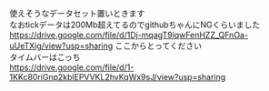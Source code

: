 使えそうなデータセット置いときます
<br>
なおtickデータは200Mb超えてるのでgithubちゃんにNGくらいました
<br>
https://drive.google.com/file/d/1Dj-mqagT9iqwFenHZZ_QFnOa-uUeTXig/view?usp=sharing
ここからとってください
<br>
タイムバーはこっち
<br>
https://drive.google.com/file/d/1-1KKc80riGnp2kblEPVVKL2hvKqWx9sJ/view?usp=sharing
